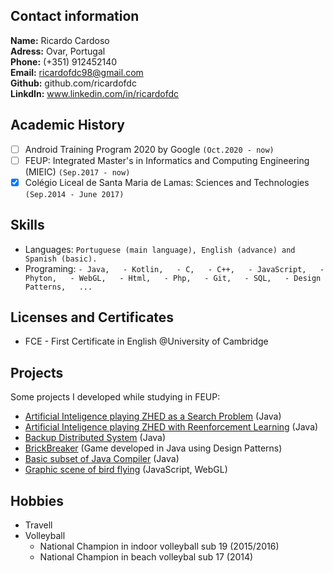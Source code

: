 <!-- # My *Curriculum Vitae* -->

## Contact information

**Name:** Ricardo Cardoso  
**Adress:** Ovar, Portugal  
**Phone:** (+351) 912452140  
**Email:** ricardofdc98@gmail.com  
**Github:** github.com/ricardofdc  
**LinkdIn:** www.linkedin.com/in/ricardofdc


## Academic History

- [ ] Android Training Program 2020 by Google `(Oct.2020 - now)` <!-- Dec.2020 -->
- [ ] FEUP: Integrated Master's in Informatics and Computing Engineering (MIEIC) `(Sep.2017 - now)`
- [x] Colégio Liceal de Santa Maria de Lamas: Sciences and Technologies `(Sep.2014 - June 2017)`

<!--
## Professional Experience

- Currently looking for some
-->

## Skills

- Languages: `Portuguese (main language), English (advance) and Spanish (basic).`
- Programing: ` - Java,  
                - Kotlin,  
                - C,  
                - C++,  
                - JavaScript,  
                - Phyton,  
                - WebGL,  
                - Html,  
                - Php,  
                - Git,  
                - SQL,  
                - Design Patterns,  
                ...
                `


## Licenses and Certificates

- FCE - First Certificate in English @University of Cambridge



<!-- ## Awards and honors -->

## Projects

Some projects I developed while studying in FEUP:

- [Artificial Inteligence playing ZHED as a Search Problem](https://github.com/ricardofdc/IART_19-20/tree/master/proj1) (Java)
- [Artificial Inteligence playing ZHED with Reenforcement Learning](https://github.com/ricardofdc/IART_19-20/tree/master/proj2) (Java)
- [Backup Distributed System](https://github.com/ricardofdc/SDIS_19-20/tree/master/projeto1) (Java)
- [BrickBreaker](https://github.com/ricardofdc/LPOO_19-20) (Game developed in Java using Design Patterns)
- [Basic subset of Java Compiler](https://github.com/ricardofdc/COMP_19-20) (Java)
- [Graphic scene of bird flying](https://github.com/ricardofdc/CGRA_18-19/tree/master/projB) (JavaScript, WebGL)

## Hobbies

- Travell
- Volleyball
    - National Champion in indoor volleyball sub 19 (2015/2016)
    - National Champion in beach volleybal sub 17 (2014)


